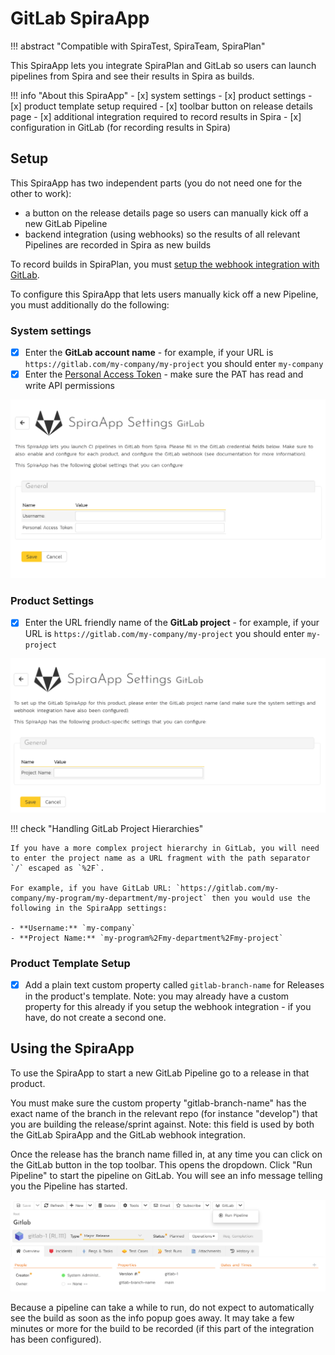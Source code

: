 # GitLab SpiraApp
!!! abstract "Compatible with SpiraTest, SpiraTeam, SpiraPlan"

This SpiraApp lets you integrate SpiraPlan and GitLab so users can launch pipelines from Spira and see their results in Spira as builds.

!!! info "About this SpiraApp"
    - [x] system settings
    - [x] product settings 
    - [x] product template setup required
    - [x] toolbar button on release details page
    - [x] additional integration required to record results in Spira
    - [x] configuration in GitLab (for recording results in Spira)

## Setup
This SpiraApp has two independent parts (you do not need one for the other to work):

- a button on the release details page so users can manually kick off a new GitLab Pipeline 
- backend integration (using webhooks) so the results of all relevant Pipelines are recorded in Spira as new builds

To record builds in SpiraPlan, you must [setup the webhook integration with GitLab](../Build-Server-Integration/GitLab-Pipelines.md). 

To configure this SpiraApp that lets users manually kick off a new Pipeline, you must additionally do the following:

### System settings
- [x] Enter the **GitLab account name** - for example, if your URL is `https://gitlab.com/my-company/my-project` you should enter `my-company`
- [x] Enter the [Personal Access Token](https://docs.gitlab.com/ee/user/profile/personal_access_tokens.html#personal-access-tokens) - make sure the PAT has read and write API permissions

![system settings page](img/gitlab-system-settings.png)

### Product Settings
- [x] Enter the URL friendly name of the **GitLab project** - for example, if your URL is `https://gitlab.com/my-company/my-project` you should enter `my-project`

![product settings page](img/gitlab-product-settings.png)

!!! check "Handling GitLab Project Hierarchies"

    If you have a more complex project hierarchy in GitLab, you will need to enter the project name as a URL fragment with the path separator `/` escaped as `%2F`.

    For example, if you have GitLab URL: `https://gitlab.com/my-company/my-program/my-department/my-project` then you would use the following in the SpiraApp settings:

    - **Username:** `my-company`
    - **Project Name:** `my-program%2Fmy-department%2Fmy-project`


### Product Template Setup
- [x] Add a plain text custom property called `gitlab-branch-name` for Releases in the product's template. Note: you may already have a custom property for this already if you setup the webhook integration - if you have, do not create a second one.

## Using the SpiraApp
To use the SpiraApp to start a new GitLab Pipeline go to a release in that product. 

You must make sure the custom property "gitlab-branch-name" has the exact name of the branch in the relevant repo (for instance "develop") that you are building the release/sprint against. Note: this field is used by both the GitLab SpiraApp and the GitLab webhook integration.

Once the release has the branch name filled in, at any time you can click on the GitLab button in the top toolbar. This opens the dropdown. Click "Run Pipeline" to start the pipeline on GitLab. You will see an info message telling you the Pipeline has started. 

![release details page](img/gitlab-release-details.png)

Because a pipeline can take a while to run, do not expect to automatically see the build as soon as the info popup goes away. It may take a few minutes or more for the build to be recorded (if this part of the integration has been configured).